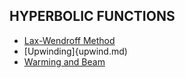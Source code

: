 ## HYPERBOLIC FUNCTIONS

* [Lax-Wendroff Method](lax.md)
* [Upwinding]{upwind.md)
* [Warming and Beam](wb.md)
